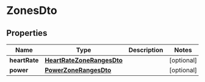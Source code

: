 

# ZonesDto


## Properties

Name | Type | Description | Notes
------------ | ------------- | ------------- | -------------
**heartRate** | [**HeartRateZoneRangesDto**](HeartRateZoneRangesDto.md) |  |  [optional]
**power** | [**PowerZoneRangesDto**](PowerZoneRangesDto.md) |  |  [optional]



